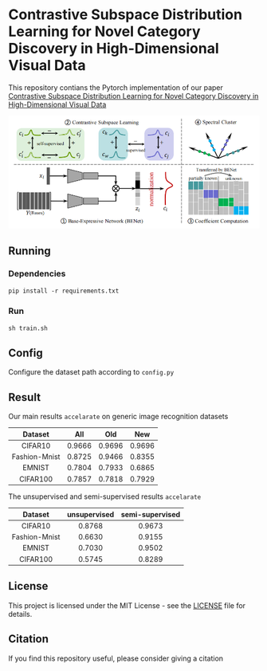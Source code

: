 # Contrastive Subspace Distribution Learning for Novel Category Discovery in High-Dimensional Visual Data

This repository contians the Pytorch implementation of our paper [Contrastive Subspace Distribution Learning for Novel Category Discovery in High-Dimensional Visual Data](https://github.com/weishuai-GitHub/CSDL)

![framework](image/framework.png)

## Running

### Dependencies

```
pip install -r requirements.txt
```
### Run
```
sh train.sh
```

## Config
Configure the dataset path according to 
```config.py```

## Result

Our main results ```accelarate``` on generic image recognition datasets

|    Dataset    	|    All   	|    Old   	|    New   	|
| :-------------:	|:--------:	|:--------:	|:--------:	|
|    CIFAR10    	| 0.9666  	| 0.9696 	| 0.9696 	|
|  Fashion-Mnist   	| 0.8725 	| 0.9466	| 0.8355 	|
|     EMNIST	    | 0.7804	| 0.7933 	| 0.6865 	|
|    CIFAR100  	    | 0.7857 	| 0.7818	| 0.7929  	|

The unsupervised and semi-supervised results ```accelarate```

|    Dataset    | unsupervised|semi-supervised|    
|:-------------:| :----------:|:--------:|
|    CIFAR10    |    0.8768   | 0.9673 	 | 
| Fashion-Mnist |    0.6630   | 0.9155	 | 
|     EMNIST	|    0.7030	  | 0.9502 	 | 
|    CIFAR100  	|    0.5745   | 0.8289	 | 
## License

This project is licensed under the MIT License - see the [LICENSE](LICENSE) file for details.

## Citation
If you find this repository useful, please consider giving a citation

